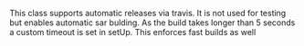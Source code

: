 This class supports automatic releases via travis. It is not used for testing but enables automatic sar bulding.
As the build takes longer than 5 seconds a custom timeout is set in setUp. This enforces fast builds as well